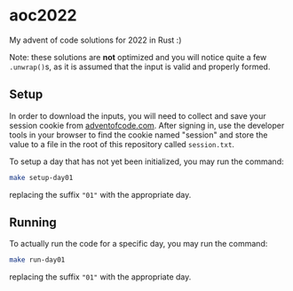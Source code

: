 # aoc2022

My advent of code solutions for 2022 in Rust :)

Note: these solutions are **not** optimized and you will notice quite a few
`.unwrap()`s, as it is assumed that the input is valid and properly formed.

## Setup

In order to download the inputs, you will need to collect and save your session
cookie from [adventofcode.com](https://adventofcode.com). After signing in, use
the developer tools in your browser to find the cookie named "session" and store
the value to a file in the root of this repository called `session.txt`.

To setup a day that has not yet been initialized, you may run the command:

```sh
make setup-day01
```

replacing the suffix `"01"` with the appropriate day.


## Running

To actually run the code for a specific day, you may run the command:

```sh
make run-day01
```

replacing the suffix `"01"` with the appropriate day.
